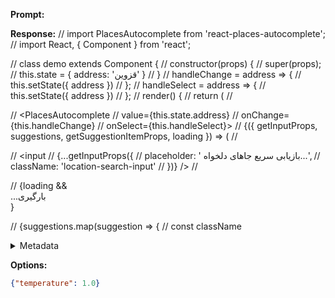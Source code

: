 **Prompt:**


**Response:**
// import PlacesAutocomplete from 'react-places-autocomplete';
// import React, { Component } from 'react';


// class demo extends Component {
//     constructor(props) {
//         super(props);
//         this.state = { address: 'قزوین' }
//     }
//     handleChange = address => {
//         this.setState({ address })
//     };
//     handleSelect = address => {
//         this.setState({ address })
//     };
//     render() {
//         return (
//             <div>
//                 <PlacesAutocomplete
//                     value={this.state.address}
//                     onChange={this.handleChange}
//                     onSelect={this.handleSelect}>
//                     {({ getInputProps, suggestions, getSuggestionItemProps, loading }) => (
//                         <div>

//                             <input
//                                 {...getInputProps({
//                                     placeholder: ' بازیابی سریع جاهای دلخواه...',
//                                     className: 'location-search-input'
//                                 })} />
//                             <div className="autocomplete-dropdown-container location-drop">
//                                 {loading && <div>...بارگیری </div>}

//                                 {suggestions.map(suggestion => {
//                                     const className

<details><summary>Metadata</summary>

- Duration: 2880 ms
- Datetime: 2023-11-27T20:49:27.687109
- Model: gpt-3.5-turbo-instruct

</details>

**Options:**
```json
{"temperature": 1.0}
```

